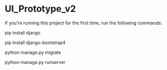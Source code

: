 # UI_Prototype_v2

If you're running this project for the first time, run the following commands:

pip install django

pip install django-bootstrap4

python manage.py migrate

python manage.py runserver

